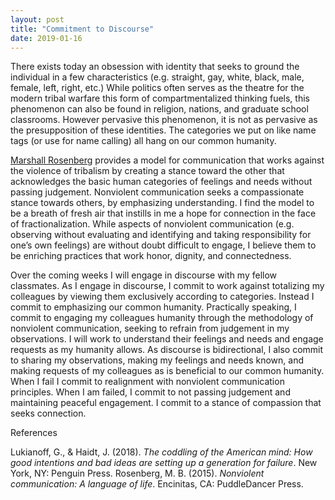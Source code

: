 ```yaml
---
layout: post
title: "Commitment to Discourse"
date: 2019-01-16
---
```


There exists today an obsession with identity that seeks to ground the individual in a few characteristics (e.g. straight, gay, white, black, male, female, left, right, etc.) While politics often serves as the theatre for the modern tribal warfare this form of compartmentalized thinking fuels, this phenomenon can also be found in religion, nations, and graduate school classrooms. However pervasive this phenomenon, it is not as pervasive as the presupposition of these identities. The categories we put on like name tags (or use for name calling) all hang on our common humanity.

[Marshall Rosenberg](https://en.wikipedia.org/wiki/Marshall_Rosenberg) provides a model for communication that works against the violence of tribalism by creating a stance toward the other that acknowledges the basic human categories of feelings and needs without passing judgement. Nonviolent communication seeks a compassionate stance towards others, by emphasizing understanding. I find the model to be a breath of fresh air that instills in me a hope for connection in the face of fractionalization. While aspects of nonviolent communication (e.g. observing without evaluating and identifying and taking responsibility for one’s own feelings) are without doubt difficult to engage, I believe them to be enriching practices that work honor, dignity, and connectedness.

Over the coming weeks I will engage in discourse with my fellow classmates. As I engage in discourse, I commit to work against totalizing my colleagues by viewing them exclusively according to categories. Instead I commit to emphasizing our common humanity. Practically speaking, I commit to engaging my colleagues humanity through the methodology of nonviolent communication, seeking to refrain from judgement in my observations. I will work to understand their feelings and needs and engage requests as my humanity allows. As discourse is bidirectional, I also commit to sharing my observations, making my feelings and needs known, and making requests of my colleagues as is beneficial to our common humanity. When I fail I commit to realignment with nonviolent communication principles. When I am failed, I commit to not passing judgement and maintaining peaceful engagement. I commit to a stance of compassion that seeks connection.  

References

Lukianoff, G., & Haidt, J. (2018). _The coddling of the American mind: How good intentions and bad ideas are setting up a generation for failure_. New York, NY: Penguin Press.
Rosenberg, M. B. (2015). _Nonviolent communication: A language of life_. Encinitas, CA: PuddleDancer Press.
